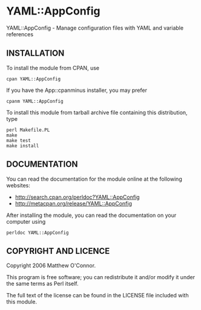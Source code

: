 YAML::AppConfig
===============

YAML::AppConfig - Manage configuration files with YAML and variable references

INSTALLATION
------------

To install the module from CPAN, use

    cpan YAML::AppConfig

If you have the App::cpanminus installer, you may prefer

    cpanm YAML::AppConfig

To install this module from tarball archive file containing this distribution,
type

    perl Makefile.PL
    make
    make test
    make install

DOCUMENTATION
-------------

You can read the documentation for the module online at the following websites:

 * http://search.cpan.org/perldoc?YAML::AppConfig
 * http://metacpan.org/release/YAML::AppConfig

After installing the module, you can read the documentation on your computer
using

    perldoc YAML::AppConfig

COPYRIGHT AND LICENCE
---------------------

Copyright 2006 Matthew O'Connor.

This program is free software; you can redistribute it and/or modify
it under the same terms as Perl itself.

The full text of the license can be found in the LICENSE file included with
this module.
